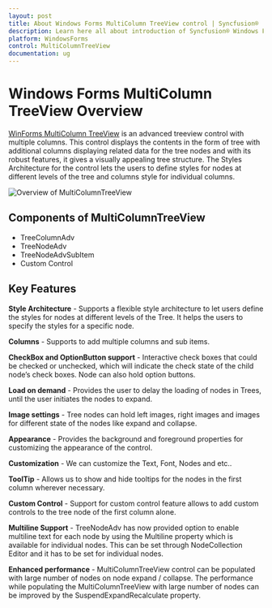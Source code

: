 ```yaml
---
layout: post
title: About Windows Forms MultiColumn TreeView control | Syncfusion®
description: Learn here all about introduction of Syncfusion® Windows Forms MultiColumn TreeView control, its elements and more details.
platform: WindowsForms
control: MultiColumnTreeView
documentation: ug
---
```


# Windows Forms MultiColumn TreeView Overview

[WinForms MultiColumn TreeView](https://www.syncfusion.com/winforms-ui-controls/multicolumn-treeview) is an advanced treeview control with multiple columns. This control displays the contents in the form of tree with additional columns displaying related data for the tree nodes and with its robust features, it gives a visually appealing tree structure. The Styles Architecture for the control lets the users to define styles for nodes at different levels of the tree and columns style for individual columns.


![Overview of MultiColumnTreeView](Overview_Images/overview.png)

## Components of MultiColumnTreeView

*	TreeColumnAdv
*	TreeNodeAdv
*	TreeNodeAdvSubItem
*	Custom Control

## Key Features

**Style Architecture** - Supports a flexible style architecture to let users define the styles for nodes at different levels of the Tree. It helps the users to specify the styles for a specific node.

**Columns** - Supports to add multiple columns and sub items.

**CheckBox and OptionButton support** - Interactive check boxes that could be checked or unchecked, which will indicate the check state of the child node’s check boxes. Node can also hold option buttons.

**Load on demand** - Provides the user to delay the loading of nodes in Trees, until the user initiates the nodes to expand.

**Image settings** - Tree nodes can hold left images, right images and images for different state of the nodes like expand and collapse.

**Appearance** - Provides the background and foreground properties for customizing the appearance of the control.

**Customization** - We can customize the Text, Font, Nodes and etc..

**ToolTip** - Allows us to show and hide tooltips for the nodes in the first column wherever necessary.

**Custom Control** - Support for custom control feature allows to add custom controls to the tree node of the first column alone.

**Multiline Support** - TreeNodeAdv has now provided option to enable multiline text for each node by using the Multiline property which is available for individual nodes. This can be set through NodeCollection Editor and it has to be set for individual nodes.

**Enhanced performance** - MultiColumnTreeView control can be populated with large number of nodes on node expand / collapse. The performance while populating the MultiColumnTreeView with large number of nodes can be improved by the SuspendExpandRecalculate property.
